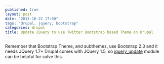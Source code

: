 ```yaml
---
published: true
layout: post
date: "2013-10-22 17:00"
tags: "drupal, jquery, bootstrap"
categories: drupal
title: Update JQuery to use Twitter Bootstrap based Theme on Drupal
---
```


Remember that Bootstrap Theme, and subthemes, use Bootstrap 2.3 and it needs JQuery 1.7+
Drupal comes with JQuery 1.5, so [jquery_update](https://drupal.org/project/jquery_update) module can be helpful for solve this.